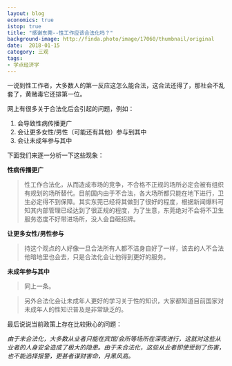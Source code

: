 ```yaml
--- 
layout: blog 
economics: true 
istop: true 
title: "感谢东莞--性工作应该合法化吗？" 
background-image: http://finda.photo/image/17060/thumbnail/original
date:  2018-01-15 
category: 三观 
tags: 
- 学点经济学
--- 
```


一说到性工作者，大多数人的第一反应这怎么能合法，这合法还得了，那社会不乱套了，黄赌毒它还排第一位。

网上有很多关于合法化后会引起的问题，例如：
1. 会导致性病传播更广
2. 会让更多女性/男性（可能还有其他）参与到其中
3. 会让未成年参与其中

下面我们来逐一分析一下这些现象：

**性病传播更广**

>性工作合法化，从而造成市场的竞争，不合格不正规的场所必定会被有组织有规划的场所替代。目前国内由于不合法，各大场所都只能在地下进行，卫生必定得不到保障。其实东莞已经将其做到了很好的程度，根据新闻爆料可知其内部管理已经达到了很正规的程度，为了生意，东莞绝对不会将不卫生服务态度不好带进场所，没人会自砸招牌。

**让更多女性/男性参与**

>持这个观点的人好像一旦合法所有人都不洁身自好了一样，该去的人不合法他暗地里也会去，只是合法化会让他得到更好的服务。

**未成年参与其中**

>同上一条。

>另外合法化会让未成年人更好的学习关于性的知识，大家都知道目前国家对未成年人的性知识普及是非常缺乏的。


最后说说当前政策上存在比较揪心的问题：

*由于未合法化，大多数从业者只能在宾馆/会所等场所在深夜进行，这就对这些从业者的人身安全造成了极大的隐患。由于未合法化，这些从业者即使受到了伤害，也不能选择报警，更甚者谋财害命，月黑风高。*
